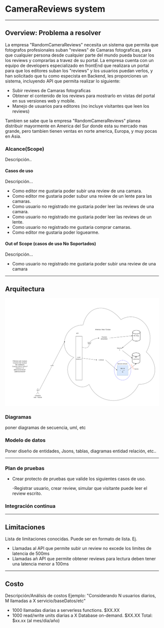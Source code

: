# CameraReviews system 
---
## Overview: Problema a resolver
La empresa "RandomCameraReviews" necesita un sistema que permita que fotografos profesionales suban "reviews" de Camaras fotograficas, para que cualquier persona desde cualquier parte del mundo pueda buscar los los reviews y comprarlas a travez de su portal.
La empresa cuenta con un equipo de developers especializado en frontEnd que realizara un portal para que los editores suban los "reviews" y los usuarios puedan verlos, y han solicitado que tu como especista en Backend, les proporciones un sistema, incluyendo API que permita  realizar lo siguiente:

* Subir reviews de Camaras fotograficas
* Obtener el contenido de los reviews para mostrarlo en vistas del portal en sus versiones web y mobile.
* Manejo de usuarios para editores (no incluye visitantes que leen los reviews)

Tambien se sabe que la empresa "RandomCameraReviews" planea distribuir mayormente en America del Sur donde esta su mercado mas grande, pero tambien tienen ventas en norte america, Europa, y muy pocas en Asia.

### Alcance(Scope)
Descripción..

#### Casos de uso
Descripción...
* Como editor me gustaria poder subir una review de una camara.
* Como editor me gustaria poder subur una review de un lente para las camaras.
* Como usuario no registrado me gustaria poder leer las reviews de una camara.
* Como usuario no registrado me gustaria poder leer las reviews de un lente.
* Como usuario no registrado me gustaria comprar camaras.
* Como editor me gustaria poder loguearme.

#### Out of Scope (casos de uso No Soportados)
Descripción...
* Como usuario no registrado me gustaria poder subir una review de una camara
---
## Arquitectura

![Esta es una imagen de ejemplo](https://github.com/Jhose0120/backcourse/blob/main/infrastructura%20simple.png?raw=true)
### Diagramas
poner diagramas de secuencia, uml, etc

### Modelo de datos
Poner diseño de entidades, Jsons, tablas, diagramas entidad relación, etc..

---
### Plan de pruebas
* Crear protecto de pruebas que valide los siguientes casos de uso.

  -Registrar usuario, crear review, simular que visitante puede leer el review escrito.

### Integración continua

---
## Limitaciones
Lista de limitaciones conocidas. Puede ser en formato de lista.
Ej.
* Llamadas al API que permite subir un review no excede los limites de latencia de 500ms
* Llamadas añ API que permite obtener reviews para lectura deben tener una latencia menor a 100ms
---
## Costo
Descripción/Análisis de costos
Ejemplo:
"Considerando N usuarios diarios, M llamadas a X servicio/baseDatos/etc"
* 1000 llamadas diarias a serverless functions. $XX.XX
* 1000 read/write units diarias a X Database on-demand. $XX.XX
Total: $xx.xx (al mes/dia/año)

